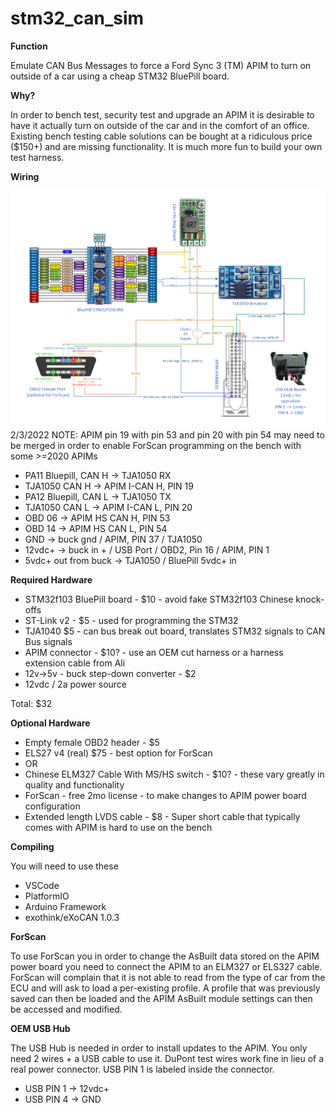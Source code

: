 # stm32_can_sim

**Function**

Emulate CAN Bus Messages to force a Ford Sync 3 (TM) APIM to turn on outside of a car using a cheap STM32 BluePill board.  

**Why?**

In order to bench test, security test and upgrade an APIM it is desirable to have it actually turn on outside of the car and in the comfort of an office. Existing bench testing cable solutions can be bought at a ridiculous price ($150+) and are missing functionality. It is much more fun to build your own test harness. 


**Wiring**

![Screenshot](doc/functional_diagram.png)
 2/3/2022  NOTE: APIM pin 19 with pin 53 and 
                 pin 20 with pin 54 may need to be merged in order to enable ForScan programming on the bench with some >=2020 APIMs 

 - PA11 Bluepill, CAN H -> TJA1050 RX 
 - TJA1050 CAN H -> APIM I-CAN H, PIN 19
 - PA12 Bluepill, CAN L -> TJA1050 TX
 - TJA1050 CAN L -> APIM I-CAN L, PIN 20
 - OBD 06 -> APIM HS CAN H, PIN 53
 - OBD 14 -> APIM HS CAN L, PIN 54
 - GND -> buck gnd / APIM, PIN 37 / TJA1050
 - 12vdc+ -> buck in + / USB Port / OBD2, Pin 16 / APIM, PIN 1
 - 5vdc+ out from buck -> TJA1050 / BluePill 5vdc+ in

**Required Hardware**

 - STM32f103 BluePill board - $10 - avoid fake STM32f103 Chinese knock-offs
 - ST-Link v2 - $5 - used for programming the STM32
 - TJA1040 $5 - can bus break out board, translates STM32 signals to CAN Bus signals 
 - APIM connector - $10? - use an OEM cut harness or a harness extension cable from Ali 
 - 12v->5v  - buck step-down converter - $2
 - 12vdc / 2a power source
 
Total: $32

**Optional Hardware**
 - Empty female OBD2 header - $5
 - ELS27 v4 (real) $75 - best option for ForScan
 -  OR
 - Chinese ELM327 Cable With MS/HS switch - $10? - these vary greatly in quality and functionality
 - ForScan - free 2mo license - to make changes to APIM power board configuration
 - Extended length LVDS cable - $8 - Super short cable that typically comes with APIM is hard to use on the bench

**Compiling**

You will need to use these
 - VSCode
 - PlatformIO
 - Arduino Framework 
 - exothink/eXoCAN 1.0.3 
 
**ForScan**

To use ForScan you in order to change the AsBuilt data stored on the APIM power board you need to connect the APIM to an ELM327 or ELS327 cable. 
ForScan will complain that it is not able to read from the type of car from the ECU and will ask to load a per-existing profile. A profile that was previously saved can then be loaded and the APIM AsBuilt module settings can then be accessed and modified.

**OEM USB Hub** 

The USB Hub is needed in order to install updates to the APIM. You only need 2 wires + a USB cable to use it. DuPont test wires work fine in lieu of a real power connector.
USB PIN 1 is labeled inside the connector.
 - USB PIN 1 -> 12vdc+ 
 - USB PIN 4 -> GND
